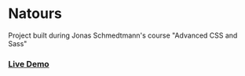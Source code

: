 # Natours
Project built during Jonas Schmedtmann's course "Advanced CSS and Sass" 

### [Live Demo](https://mat2ja.github.io/Natours/)

